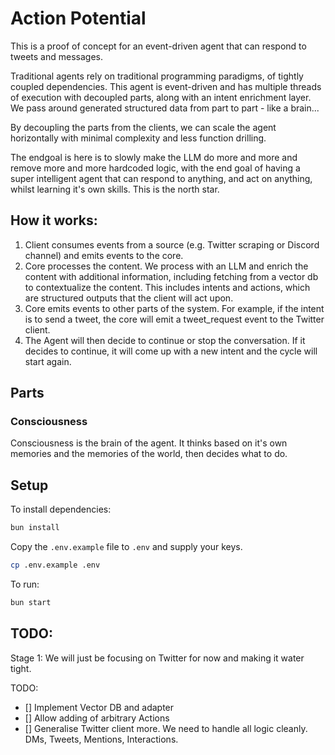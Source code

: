 # Action Potential

This is a proof of concept for an event-driven agent that can respond to tweets and messages.

Traditional agents rely on traditional programming paradigms, of tightly coupled dependencies. This agent is event-driven and has multiple threads of execution with decoupled parts, along with an intent enrichment layer. We pass around generated structured data from part to part - like a brain...

By decoupling the parts from the clients, we can scale the agent horizontally with minimal complexity and less function drilling.

The endgoal is here is to slowly make the LLM do more and more and remove more and more hardcoded logic, with the end goal of having a super intelligent agent that can respond to anything, and act on anything, whilst learning it's own skills. This is the north star.

## How it works:

1. Client consumes events from a source (e.g. Twitter scraping or Discord channel) and emits events to the core.
2. Core processes the content. We process with an LLM and enrich the content with additional information, including fetching from a vector db to contextualize the content. This includes intents and actions, which are structured outputs that the client will act upon.
3. Core emits events to other parts of the system. For example, if the intent is to send a tweet, the core will emit a tweet_request event to the Twitter client.
4. The Agent will then decide to continue or stop the conversation. If it decides to continue, it will come up with a new intent and the cycle will start again.

## Parts

### Consciousness

Consciousness is the brain of the agent. It thinks based on it's own memories and the memories of the world, then decides what to do.

## Setup

To install dependencies:

```bash
bun install
```

Copy the `.env.example` file to `.env` and supply your keys.

```bash
cp .env.example .env
```

To run:

```bash
bun start
```

## TODO:

Stage 1:
We will just be focusing on Twitter for now and making it water tight.

TODO:

- [] Implement Vector DB and adapter
- [] Allow adding of arbitrary Actions
- [] Generalise Twitter client more. We need to handle all logic cleanly. DMs, Tweets, Mentions, Interactions.
